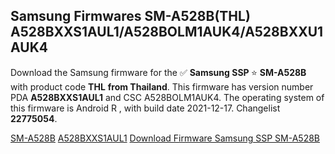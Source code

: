 <h2>Samsung Firmwares SM-A528B(THL) A528BXXS1AUL1/A528BOLM1AUK4/A528BXXU1AUK4</h2>
Download the Samsung firmware for the ✅ <strong>Samsung SSP </strong> ⭐ <strong>SM-A528B</strong> with product code <strong>THL</strong> <strong> from Thailand</strong>. This firmware has version number PDA <strong>A528BXXS1AUL1</strong> and CSC A528BOLM1AUK4. The operating system of this firmware is Android R , with build date 2021-12-17. Changelist <strong>22775054</strong>.


[SM-A528B](https://samfirm.shop/samsung/model/SM-A528B)
[A528BXXS1AUL1](https://samfirm.shop/samsung/pda/A528BXXS1AUL1)
[Download Firmware Samsung SSP SM-A528B](https://samfirm.shop/samsung/firmware/483601)
